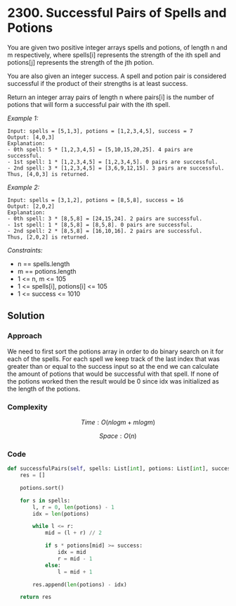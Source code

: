 # 2300. Successful Pairs of Spells and Potions

You are given two positive integer arrays spells and potions, of length n and m respectively, where spells[i] represents the strength of the ith spell and potions[j] represents the strength of the jth potion.

You are also given an integer success. A spell and potion pair is considered successful if the product of their strengths is at least success.

Return an integer array pairs of length n where pairs[i] is the number of potions that will form a successful pair with the ith spell.

*Example 1:*

```
Input: spells = [5,1,3], potions = [1,2,3,4,5], success = 7
Output: [4,0,3]
Explanation:
- 0th spell: 5 * [1,2,3,4,5] = [5,10,15,20,25]. 4 pairs are successful.
- 1st spell: 1 * [1,2,3,4,5] = [1,2,3,4,5]. 0 pairs are successful.
- 2nd spell: 3 * [1,2,3,4,5] = [3,6,9,12,15]. 3 pairs are successful.
Thus, [4,0,3] is returned.
```

*Example 2:*

```
Input: spells = [3,1,2], potions = [8,5,8], success = 16
Output: [2,0,2]
Explanation:
- 0th spell: 3 * [8,5,8] = [24,15,24]. 2 pairs are successful.
- 1st spell: 1 * [8,5,8] = [8,5,8]. 0 pairs are successful. 
- 2nd spell: 2 * [8,5,8] = [16,10,16]. 2 pairs are successful. 
Thus, [2,0,2] is returned.
```

*Constraints:*

* n == spells.length
* m == potions.length
* 1 <= n, m <= 105
* 1 <= spells[i], potions[i] <= 105
* 1 <= success <= 1010


## Solution

### Approach

We need to first sort the potions array in order to do binary search on it for each of the spells. For each spell we keep track of the last index that was greater than or equal to the success input so at the end we can calculate the amount of potions that would be successful with that spell. If none of the potions worked then the result would be 0 since idx was initialized as the length of the potions.

### Complexity

$$Time: O(nlogm + mlogm)$$

$$Space: O(n)$$

### Code

```py
def successfulPairs(self, spells: List[int], potions: List[int], success: int) -> List[int]:
    res = []

    potions.sort()

    for s in spells:
        l, r = 0, len(potions) - 1
        idx = len(potions)

        while l <= r:
            mid = (l + r) // 2

            if s * potions[mid] >= success:
                idx = mid
                r = mid - 1
            else:
                l = mid + 1

        res.append(len(potions) - idx)

    return res
```